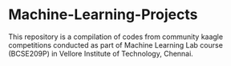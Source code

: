 # Machine-Learning-Projects
This repository is a compilation of codes from community kaagle competitions conducted as part of Machine Learning Lab course (BCSE209P) in Vellore Institute of Technology, Chennai.
